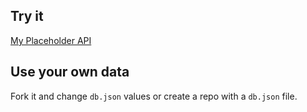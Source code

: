 ## Try it

[My Placeholder API](https://my-json-server.typicode.com/sanchezcarlosjr/subscribtion)

## Use your own data

Fork it and change `db.json` values or create a repo with a `db.json` file.
